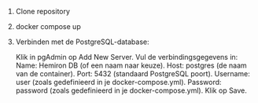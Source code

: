 1. Clone repository

2. docker compose up

3. Verbinden met de PostgreSQL-database:

   Klik in pgAdmin op Add New Server.
   Vul de verbindingsgegevens in:
   Name: Hemiron DB (of een naam naar keuze).
   Host: postgres (de naam van de container).
   Port: 5432 (standaard PostgreSQL poort).
   Username: user (zoals gedefinieerd in je docker-compose.yml).
   Password: password (zoals gedefinieerd in je docker-compose.yml).
   Klik op Save.
